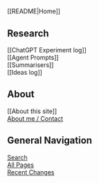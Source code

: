 <!-- This comment is not rendered visibly to web.

Feel free to edit this page.

Please use these special conventions for Sidebar pages:

Use `# Headers` to separate sections.

Instead of bullet lists, use plain lines, with two space characters added to the end of lines. That makes a line break. (Otherwise, the lines will wrap onto one line.)
-->
#

[[README|Home]]  

## Research

[[ChatGPT Experiment log]]  
[[Agent Prompts]]  
[[Summarisers]]  
[[Ideas log]]   
## About

[[About this site]]  
[About me / Contact](https://myhub.ai/@mathewlowry/about/)   
## General Navigation

[Search](/search.html)  
[All Pages](/all-pages.html)  
[Recent Changes](/recent-pages.html)  


